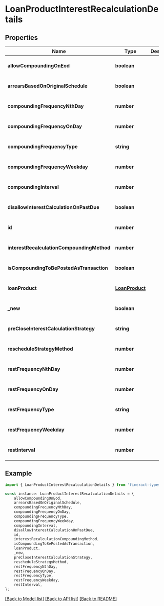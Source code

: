 # LoanProductInterestRecalculationDetails


## Properties

Name | Type | Description | Notes
------------ | ------------- | ------------- | -------------
**allowCompoundingOnEod** | **boolean** |  | [optional] [default to undefined]
**arrearsBasedOnOriginalSchedule** | **boolean** |  | [optional] [default to undefined]
**compoundingFrequencyNthDay** | **number** |  | [optional] [default to undefined]
**compoundingFrequencyOnDay** | **number** |  | [optional] [default to undefined]
**compoundingFrequencyType** | **string** |  | [optional] [default to undefined]
**compoundingFrequencyWeekday** | **number** |  | [optional] [default to undefined]
**compoundingInterval** | **number** |  | [optional] [default to undefined]
**disallowInterestCalculationOnPastDue** | **boolean** |  | [optional] [default to undefined]
**id** | **number** |  | [optional] [default to undefined]
**interestRecalculationCompoundingMethod** | **number** |  | [optional] [default to undefined]
**isCompoundingToBePostedAsTransaction** | **boolean** |  | [optional] [default to undefined]
**loanProduct** | [**LoanProduct**](LoanProduct.md) |  | [optional] [default to undefined]
**_new** | **boolean** |  | [optional] [default to undefined]
**preCloseInterestCalculationStrategy** | **string** |  | [optional] [default to undefined]
**rescheduleStrategyMethod** | **number** |  | [optional] [default to undefined]
**restFrequencyNthDay** | **number** |  | [optional] [default to undefined]
**restFrequencyOnDay** | **number** |  | [optional] [default to undefined]
**restFrequencyType** | **string** |  | [optional] [default to undefined]
**restFrequencyWeekday** | **number** |  | [optional] [default to undefined]
**restInterval** | **number** |  | [optional] [default to undefined]

## Example

```typescript
import { LoanProductInterestRecalculationDetails } from 'fineract-typescript-client';

const instance: LoanProductInterestRecalculationDetails = {
    allowCompoundingOnEod,
    arrearsBasedOnOriginalSchedule,
    compoundingFrequencyNthDay,
    compoundingFrequencyOnDay,
    compoundingFrequencyType,
    compoundingFrequencyWeekday,
    compoundingInterval,
    disallowInterestCalculationOnPastDue,
    id,
    interestRecalculationCompoundingMethod,
    isCompoundingToBePostedAsTransaction,
    loanProduct,
    _new,
    preCloseInterestCalculationStrategy,
    rescheduleStrategyMethod,
    restFrequencyNthDay,
    restFrequencyOnDay,
    restFrequencyType,
    restFrequencyWeekday,
    restInterval,
};
```

[[Back to Model list]](../README.md#documentation-for-models) [[Back to API list]](../README.md#documentation-for-api-endpoints) [[Back to README]](../README.md)
